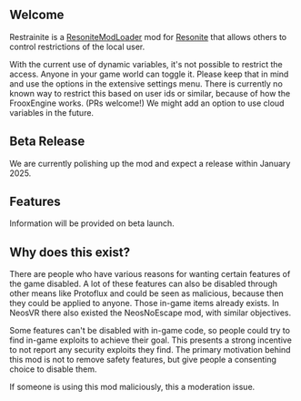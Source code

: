 ## Welcome

Restrainite is a [ResoniteModLoader](https://github.com/resonite-modding-group/ResoniteModLoader) mod for 
[Resonite](https://resonite.com/) that allows others to control restrictions of the local user. 

With the current use of dynamic variables, it's not possible to restrict the access. Anyone in
your game world can toggle it. Please keep that in mind and use the options in the extensive settings menu.
There is currently no known way to restrict this based on user ids or similar, because of how the FrooxEngine works. 
(PRs welcome!) We might add an option to use cloud variables in the future.

## Beta Release

We are currently polishing up the mod and expect a release within January 2025.

## Features

Information will be provided on beta launch.

## Why does this exist?

There are people who have various reasons for wanting certain features of the game disabled. A lot of these features 
can also be disabled through other means like Protoflux and could be seen as malicious, because then they could be 
applied to anyone. Those in-game items already exists. In NeosVR there also existed the NeosNoEscape mod, with similar 
objectives.

Some features can't be disabled with in-game code, so people could try to find in-game exploits to achieve their goal.
This presents a strong incentive to not report any security exploits they find. The primary motivation behind this mod 
is not to remove safety features, but give people a consenting choice to disable them.

If someone is using this mod maliciously, this a moderation issue. 
